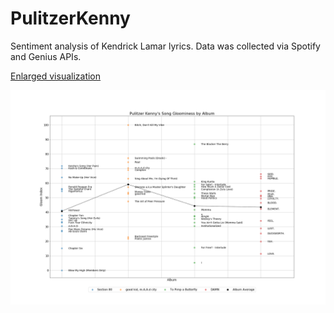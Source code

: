 # PulitzerKenny
Sentiment analysis of Kendrick Lamar lyrics. Data was collected via Spotify and Genius APIs. 

[Enlarged visualization](https://raw.githubusercontent.com/sanjayesn/PulitzerKenny/master/result.png)

![Gloom index visualization](result.png)

